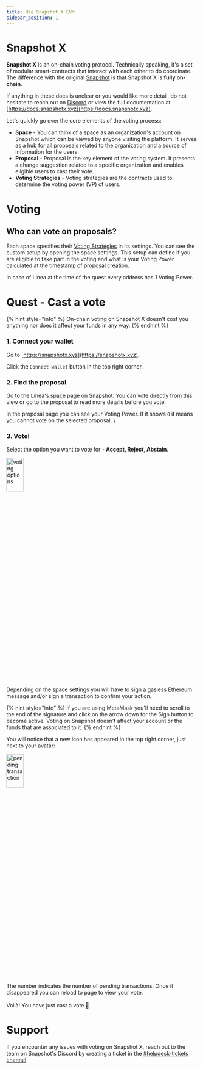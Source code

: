 ```yaml
---
title: Use Snapshot X EVM
sidebar_position: 1
---
```


# Snapshot X

**Snapshot X** is an on-chain voting protocol. Technically speaking, it's a set of modular smart-contracts that interact with each other to do coordinate. The difference with the original [Snapshot](https://snapshot.org) is that Snapshot X is **fully on-chain**.

If anything in these docs is unclear or you would like more detail, do not hesitate to reach out on [Discord](https://discord.gg/snapshot) or view the full documentation at [https://docs.snapshotx.xyz](https://docs.snapshotx.xyz).

Let's quickly go over the core elements of the voting process:

* **Space** - You can think of a space as an organization's account on Snapshot which can be viewed by anyone visiting the platform. It serves as a hub for all proposals related to the organization and a source of information for the users.
* **Proposal** - Proposal is the key element of the voting system. It presents a change suggestion related to a specific organization and enables eligible users to cast their vote. 
* **Voting Strategies** - Voting strategies are the contracts used to determine the voting power (VP) of users.


# Voting

## Who can vote on proposals? <a href="#who-can-vote-on-proposals" id="who-can-vote-on-proposals"></a>

Each space specifies their [Voting Strategies](https://docs.snapshotx.xyz/protocol-sx-evm/voting-strategies.md) in its settings. You can see the custom setup by opening the space settings. This setup can define if you are eligible to take part in the voting and what is your Voting Power calculated at the timestamp of proposal creation.

In case of Linea at the time of the quest every address has 1 Voting Power.


# Quest - Cast a vote <a href="#cast-a-vote" id="cast-a-vote"></a>

{% hint style="info" %}
On-chain voting on Snapshot X doesn't cost you anything nor does it affect your funds in any way.
{% endhint %}

### 1. Connect your wallet

Go to [https://snapshotx.xyz](https://snapshotx.xyz).

Click the `Connect wallet` button in the top right corner.

### 2. Find the proposal

Go to the Linea's space page on Snapshot. You can vote directly from this view or go to the proposal to read more details before you vote.

In the proposal page you can see your Voting Power. If it shows `0` it means you cannot vote on the selected proposal. \


### 3. Vote!

Select the option you want to vote for - **Accept, Reject, Abstain**.

<img src="/img/snapshotx/vote.png" alt="voting options" width="30%" height="15%"/>

Depending on the space settings you will have to sign a gasless Ethereum message and/or sign a transaction to confirm your action.

{% hint style="info" %}
If you are using MetaMask you'll need to scroll to the end of the signature and click on the arrow down for the Sign button to become active. Voting on Snapshot doesn't affect your account or the funds that are associated to it.
{% endhint %}

You will notice that a new icon has appeared in the top right corner, just next to your avatar:


<img src="/img/snapshotx/tx_queue.png" alt="pending transaction" width="30%" height="15%"/>

The number indicates the number of pending transactions. Once it disappeared you can reload to page to view your vote.\
\
Voilà! You have just cast a vote 🎉​


# Support

If you encounter any issues with voting on Snapshot X, reach out to the team on Snapshot's Discord by creating a ticket in the [#helpdesk-tickets channel](https://discord.com/channels/707079246388133940/1090290400943677440).